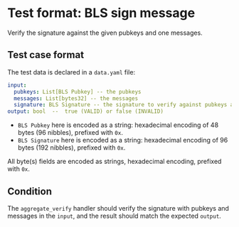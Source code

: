 # Test format: BLS sign message

Verify the signature against the given pubkeys and one messages.

## Test case format

The test data is declared in a `data.yaml` file:

```yaml
input:
  pubkeys: List[BLS Pubkey] -- the pubkeys
  messages: List[bytes32] -- the messages
  signature: BLS Signature -- the signature to verify against pubkeys and messages
output: bool  --  true (VALID) or false (INVALID)
```

- `BLS Pubkey` here is encoded as a string: hexadecimal encoding of 48 bytes (96
  nibbles), prefixed with `0x`.
- `BLS Signature` here is encoded as a string: hexadecimal encoding of 96 bytes
  (192 nibbles), prefixed with `0x`.

All byte(s) fields are encoded as strings, hexadecimal encoding, prefixed with
`0x`.

## Condition

The `aggregate_verify` handler should verify the signature with pubkeys and
messages in the `input`, and the result should match the expected `output`.
